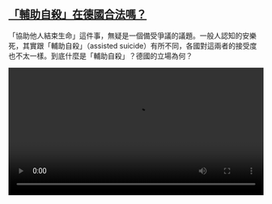 <!--1689167826000-->
[「輔助自殺」在德國合法嗎？](https://www.dw.com/zh/%E3%80%8C%E8%BC%94%E5%8A%A9%E8%87%AA%E6%AE%BA%E3%80%8D%E5%9C%A8%E5%BE%B7%E5%9C%8B%E5%90%88%E6%B3%95%E5%97%8E%EF%BC%9F/a-66201960)
------

<p>「協助他人結束生命」這件事，無疑是一個備受爭議的議題。一般人認知的安樂死，其實跟「輔助自殺」（assisted suicide）有所不同，各國對這兩者的接受度也不太一樣。到底什麼是「輔助自殺」？德國的立場為何？</small></p><video src="https://tvdownloaddw-a.akamaihd.net/dwtv_video/flv/vdt_zh/2023/bchi230712_001_finale_assistedsuicidewide_01r_AVC_1280x720.mp4" controls style="width:100%"></video>
